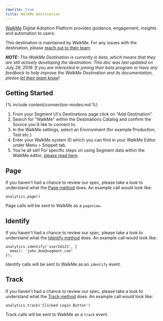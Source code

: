 ```yaml
---
rewrite: true
title: WalkMe Destination
---
```

[WalkMe](https://www.walkme.com/?utm_source=segmentio&utm_medium=docs&utm_campaign=partners) Digital Adoption Platform provides guidance, engagement, insights and automation to users.

This destination is maintained by WalkMe. For any issues with the destination, please [reach out  to their team](mailto:support@walkme.com).

_**NOTE:** The WalkMe Destination is currently in beta, which means that they are still actively developing the destination. This doc was last updated on July 29, 2019. If you are interested in joining their beta program or have any feedback to help improve the WalkMe Destination and its documentation, please [let  their team know](mailto:support@walkme.com)!_


## Getting Started

{% include content/connection-modes.md %}

1. From your Segment UI's Destinations page click on "Add Destination".
2. Search for "WalkMe" within the Destinations Catalog and confirm the Source you'd like to connect to.
3. In the WalkMe settings, select an Environment (for example Production, Test etc.)
4. Enter your WalkMe system ID which you can find in your WalkMe Editor under Menu > Snippet tab.
5. You're all set! For specific steps on using Segment data within the WalkMe editor, [please read here](https://support.walkme.com/?p=15147&post_type=ht_kb&preview=1&_ppp=ab530c4600).

## Page

If you haven't had a chance to review our spec, please take a look to understand what the [Page method](https://segment.com/docs/connections/spec/page/) does. An example call would look like:

```
analytics.page()
```

Page calls will be sent to WalkMe as a `pageview`.


## Identify

If you haven't had a chance to review our spec, please take a look to understand what the [Identify method](https://segment.com/docs/connections/spec/identify/) does. An example call would look like:

```
analytics.identify('userId123', {
  email: 'john.doe@segment.com'
});
```

Identify calls will be sent to WalkMe as an `identify` event.


## Track

If you haven't had a chance to review our spec, please take a look to understand what the [Track method](https://segment.com/docs/connections/spec/track/) does. An example call would look like:

```
analytics.track('Clicked Login Button')
```

Track calls will be sent to WalkMe as a `track` event.
